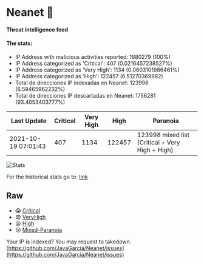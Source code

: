 # Neanet :hocho:
#### Threat intelligence feed
#### The stats:

- IP Address with malicious activities reported: 1880279 (100%)
- IP Address categorized as 'Critical':  407 (0.0216457238527%)
- IP Address categorized as 'Very High':  1134 (0.0603101986461%)
- IP Address categorized as 'High':  122457 (6.51270369982)
- Total de direcciones IP indexadas en Neanet:  123998 (6.59465962232%)
- Total de direcciones IP descartadas en Neanet:  1756281 (93.4053403777%)

| Last Update | Critical | Very High | High | Paranoia |
| --- | --- | --- | --- | --- |
| 2021-10-19 07:01:43 | 407 | 1134 | 122457 | 123998 mixed list (Critical + Very High + High)|

![Stats](https://docs.google.com/spreadsheets/d/e/2PACX-1vSnaNMIXVabIpDJjufMlzH7poXnshF3mgd8Is1g9ytUEzVsP5my4Trn8f-xkoLLQ38xpL3HtmUexLo6/pubchart?oid=501124687&format=image)

For the historical stats go to: [link](/stats.csv)
## Raw
- :scream: [Critical](https://raw.githubusercontent.com/JavaGarcia/Neanet/master/blacklists/neanet_critical.txt)
- :fearful: [VeryHigh](https://raw.githubusercontent.com/JavaGarcia/Neanet/master/blacklists/neanet_veryHigh.txtt)
- :frowning: [High](https://raw.githubusercontent.com/JavaGarcia/Neanet/master/blacklists/neanet_high.txt)
- :dizzy_face: [Mixed-Paranoia](https://raw.githubusercontent.com/JavaGarcia/Neanet/master/blacklists/neanet_all.txt)


Your IP is indexed? You may request to takedown. [https://github.com/JavaGarcia/Neanet/issues](https://github.com/JavaGarcia/Neanet/issues)















































































































































































































































































































































































































































































































































































































































































































































































































































































































































































































































































































































































































































































































































































































































































































































































































































































































































































































































































































































































































































































































































































































































































































































































































































































































































































































































































































































































































































































































































































































































































































































































































































































































































































































































































































































































































































































































































































































































































































































































































































































































































































































































































































































































































































































































































































































































































































































































































































































































































































































































































































































































































































































































































































































































































































































































































































































































































































































































































































































































































































































































































































































































































































































































































































































































































































































































































































































































































































































































































































































































































































































































































































































































































































































































































































































































































































































































































































































































































































































































































































































































































































































































































































































































































































































































































































































































































































































































































































































































































































































































































































































































































































































































































































































































































































































































































































































































































































